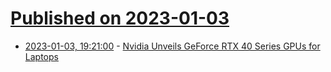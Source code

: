 # [Published on 2023-01-03](index.md)

* [2023-01-03, 19:21:00](https://hardware.slashdot.org/story/23/01/03/1727238/nvidia-unveils-geforce-rtx-40-series-gpus-for-laptops?utm_source=rss1.0mainlinkanon&utm_medium=feed) - [Nvidia Unveils GeForce RTX 40 Series GPUs for Laptops](https://hardware.slashdot.org/story/23/01/03/1727238/nvidia-unveils-geforce-rtx-40-series-gpus-for-laptops?utm_source=rss1.0mainlinkanon&utm_medium=feed)
